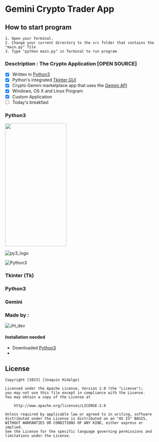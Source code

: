 # Gemini Crypto Trader App

## How to start program
    1. Open your Terminal.
    2. Change your current directory to the src folder that contains the "main.py" file
    3. Type "python main.py" in Terminal to run program
    
### Desctription : The Crypto Application [OPEN SOURCE]
- [x] Written in [Python3](https://www.python.org/downloads/release/python-379/)
- [x] Python's integrated [Tkinter GUI](https://docs.python.org/3/library/tk.html)
- [x] Crypto Gemini marketplace app that uses the [Gemini API](https://docs.gemini.com/)
- [x] Windows, OS X and Linux Program
- [x] Custom Application
- [ ] Today's breakfast

### Python3
<img src="[https://camo.githubusercontent.com/...](https://github.com/jhidalgo-utep/GeminiCryptoTrader/assets/84790891/9f93d643-677a-49d9-bd1e-0821ffb1b1ff)" data-canonical-src="https://gyazo.com/eb5c5741b6a9a16c692170a41a49c858.png" width="200" height="400" />

![py3_logo](https://github.com/jhidalgo-utep/GeminiCryptoTrader/assets/84790891/20995668-cdb3-4104-aab0-54c43e12a718)


![Python3](https://github.com/jhidalgo-utep/GeminiCryptoTrader/assets/84790891/9f93d643-677a-49d9-bd1e-0821ffb1b1ff)

### Tkinter (Tk)

### Python3

### Gemini

### Made by : 

![JH_dev](https://github.com/jhidalgo-utep/GeminiCryptoTrader/assets/84790891/fd5edbfb-4ac1-4391-880d-61fdc6a30de0)

#### Installation needed
+ Downloaded [Python3](https://www.python.org/downloads/)
+ 



## License
    Copyright [2023] [Joaquin Hidalgo]

    Licensed under the Apache License, Version 2.0 (the "License");
    you may not use this file except in compliance with the License.
    You may obtain a copy of the License at

        http://www.apache.org/licenses/LICENSE-2.0

    Unless required by applicable law or agreed to in writing, software
    distributed under the License is distributed on an "AS IS" BASIS,
    WITHOUT WARRANTIES OR CONDITIONS OF ANY KIND, either express or implied.
    See the License for the specific language governing permissions and
    limitations under the License.
